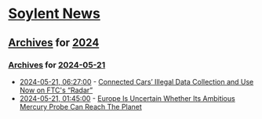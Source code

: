 # [Soylent News](../../../README.md)

## [Archives](../../index.md) for [2024](../index.md)

### [Archives](../../index.md) for [2024-05-21](index.md)

* [2024-05-21, 06:27:00](https://soylentnews.org/article.pl?sid=24/05/21/0148235&from=rss) - [Connected Cars’ Illegal Data Collection and Use Now on FTC's “Radar”](https://soylentnews.org/article.pl?sid=24/05/21/0148235&from=rss)
* [2024-05-21, 01:45:00](https://soylentnews.org/article.pl?sid=24/05/21/0143212&from=rss) - [Europe Is Uncertain Whether Its Ambitious Mercury Probe Can Reach The Planet ](https://soylentnews.org/article.pl?sid=24/05/21/0143212&from=rss)
